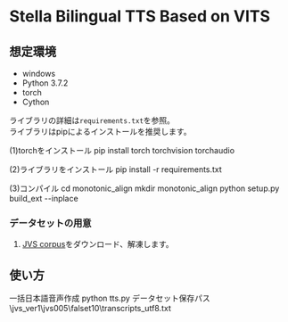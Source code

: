 # Stella Bilingual TTS Based on VITS

## 想定環境
* windows
* Python 3.7.2
* torch
* Cython

ライブラリの詳細は`requirements.txt`を参照。  
ライブラリはpipによるインストールを推奨します。

(1)torchをインストール
pip install torch torchvision torchaudio

(2)ライブラリをインストール
pip install -r requirements.txt

(3)コンパイル
cd monotonic_align
mkdir monotonic_align
python setup.py build_ext --inplace

### データセットの用意
1. <a href="https://sites.google.com/site/shinnosuketakamichi/research-topics/jvs_corpus">JVS corpus</a>をダウンロード、解凍します。  


## 使い方
一括日本語音声作成
python tts.py データセット保存パス\jvs_ver1\jvs005\falset10\transcripts_utf8.txt
